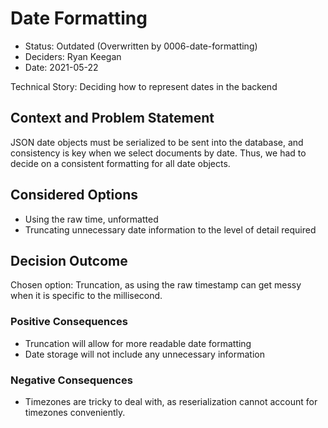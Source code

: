 # Date Formatting

* Status: Outdated (Overwritten by 0006-date-formatting)
* Deciders: Ryan Keegan
* Date: 2021-05-22

Technical Story: Deciding how to represent dates in the backend

## Context and Problem Statement

JSON date objects must be serialized to be sent into the database, and consistency is key when we select documents by date. Thus, we had to decide on a consistent formatting for all date objects.

## Considered Options

* Using the raw time, unformatted
* Truncating unnecessary date information to the level of detail required

## Decision Outcome

Chosen option: Truncation, as using the raw timestamp can get messy when it is specific to the millisecond.

### Positive Consequences 

* Truncation will allow for more readable date formatting
* Date storage will not include any unnecessary information

### Negative Consequences <!-- optional -->

* Timezones are tricky to deal with, as reserialization cannot account for timezones conveniently. 

<!-- markdownlint-disable-file MD013 -->